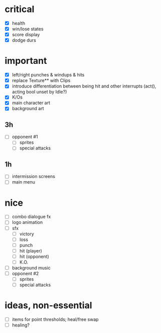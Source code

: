 # critical
- [x] health
- [x] win/lose states
- [x] score display
- [x] dodge durs

# important
- [x] left/right punches & windups & hits
- [x] replace Texture** with Clips
- [x] introduce differentiation between being hit and other interrupts (act(), acting bool unset by Idle?)
- [x] K/Os
- [x] main character art
- [x] background art
## 3h
- [ ] opponent #1
	- [ ] sprites
	- [ ] special attacks
## 1h
- [ ] intermission screens
- [ ] main menu

# nice
- [ ] combo dialogue fx
- [ ] logo animation
- [ ] sfx
	- [ ] victory
	- [ ] loss
	- [ ] punch
	- [ ] hit (player)
	- [ ] hit (opponent)
	- [ ] K.O.
- [ ] background music
- [ ] opponent #2
	- [ ] sprites
	- [ ] special attacks

# ideas, non-essential
- [ ] items for point thresholds; heal/free swap
- [ ] healing?
